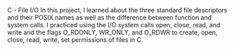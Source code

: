 C - File I/O
In this project, I learned about the three standard file descriptors and their POSIX names as well as the difference between function and system calls. I practiced using the I/O system calls open, close, read, and write and the flags O_RDONLY, WR_ONLY, and O_RDWR to create, open, close, read, write, set permissions of files in C.


